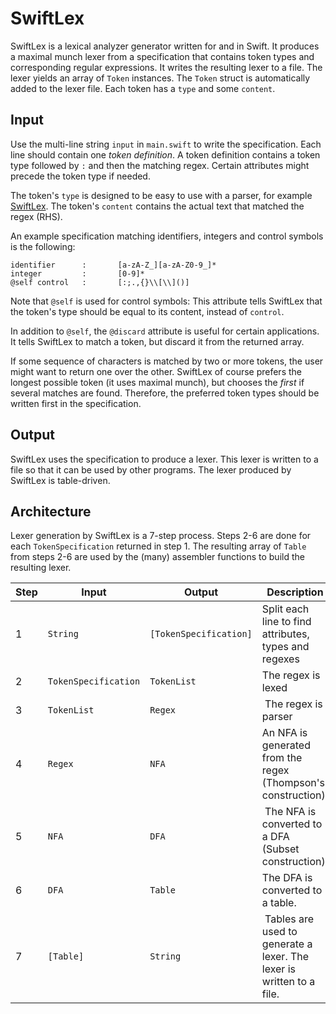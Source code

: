 # SwiftLex

SwiftLex is a lexical analyzer generator written for and in Swift. It produces a maximal munch lexer from a specification that contains token types and corresponding regular expressions. It writes the resulting lexer to a file. The lexer yields an array of `Token` instances. The `Token` struct is automatically added to the lexer file. Each token has a `type` and some `content`. 

## Input

Use the multi-line string `input` in `main.swift` to write the specification.
Each line should contain one _token definition_. A token definition contains a token type followed by `:` and then the matching regex. Certain attributes might precede the token type if needed.

The token's `type` is designed to be easy to use with a parser, for example [SwiftLex](https://github.com/Fleli/SwiftSLR). The token's `content` contains the actual text that matched the regex (RHS).

An example specification matching identifiers, integers and control symbols is the following:

```
identifier      :       [a-zA-Z_][a-zA-Z0-9_]*
integer         :       [0-9]*
@self control   :       [:;.,{}\\[\\]()]
```

Note that `@self` is used for control symbols: This attribute tells SwiftLex that the token's type should be equal to its content, instead of `control`. 

In addition to `@self`, the `@discard` attribute is useful for certain applications. It tells SwiftLex to match a token, but discard it from the returned array.

If some sequence of characters is matched by two or more tokens, the user might want to return one over the other. SwiftLex of course prefers the longest possible token (it uses maximal munch), but chooses the _first_ if several matches are found. Therefore, the preferred token types should be written first in the specification.

## Output

SwiftLex uses the specification to produce a lexer. This lexer is written to a file so that it can be used by other programs. The lexer produced by SwiftLex is table-driven.

## Architecture

Lexer generation by SwiftLex is a 7-step process. Steps 2-6 are done for each `TokenSpecification` returned in step 1. The resulting array of `Table` from steps 2-6 are used by the (many) assembler functions to build the resulting lexer.

 Step   | Input                     | Output                    | Description 
--------|---------------------------|---------------------------|--------------------------------------------------------
1       | `String`                  | `[TokenSpecification]`    | Split each line to find attributes, types and regexes
2       | `TokenSpecification`      | `TokenList`               | The regex is lexed
3       | `TokenList`               | `Regex`                   | The regex is parser
4       | `Regex`                   | `NFA`                     | An NFA is generated from the regex (Thompson's construction)
5       | `NFA`                     | `DFA`                     | The NFA is converted to a DFA (Subset construction)
6       | `DFA`                     | `Table`                   | The DFA is converted to a table.
7       | `[Table]`                 | `String`                  | Tables are used to generate a lexer. The lexer is written to a file.

